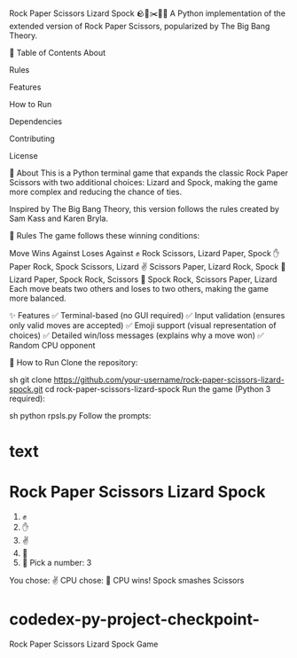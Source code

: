 Rock Paper Scissors Lizard Spock 🪨📄✂️🦎🖖
A Python implementation of the extended version of Rock Paper Scissors, popularized by The Big Bang Theory.


📖 Table of Contents
About

Rules

Features

How to Run

Dependencies

Contributing

License

🎯 About
This is a Python terminal game that expands the classic Rock Paper Scissors with two additional choices: Lizard and Spock, making the game more complex and reducing the chance of ties.

Inspired by The Big Bang Theory, this version follows the rules created by Sam Kass and Karen Bryla.

📜 Rules
The game follows these winning conditions:

Move	Wins Against	Loses Against
✊ Rock	Scissors, Lizard	Paper, Spock
✋ Paper	Rock, Spock	Scissors, Lizard
✌️ Scissors	Paper, Lizard	Rock, Spock
🦎 Lizard	Paper, Spock	Rock, Scissors
🖖 Spock	Rock, Scissors	Paper, Lizard
Each move beats two others and loses to two others, making the game more balanced.

✨ Features
✅ Terminal-based (no GUI required)
✅ Input validation (ensures only valid moves are accepted)
✅ Emoji support (visual representation of choices)
✅ Detailed win/loss messages (explains why a move won)
✅ Random CPU opponent

🚀 How to Run
Clone the repository:

sh
git clone https://github.com/your-username/rock-paper-scissors-lizard-spock.git
cd rock-paper-scissors-lizard-spock
Run the game (Python 3 required):

sh
python rpsls.py
Follow the prompts:

text
================================
Rock Paper Scissors Lizard Spock
================================

1) ✊
2) ✋
3) ✌️
4) 🦎
5) 🖖
Pick a number: 3

You chose: ✌️
CPU chose: 🖖
CPU wins! Spock smashes Scissors
# codedex-py-project-checkpoint-
Rock Paper Scissors Lizard Spock Game
